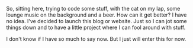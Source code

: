 So, sitting here, trying to code some stuff, with the cat on my lap, some lounge music on the background and a beer. How can it get better? I have no idea. I've decided to launch this blog or website. Just so I can jot some things down and to have a little project where I can fool around with stuff. 

I don't know if I have so much to say now. But I just will enter this for now. 